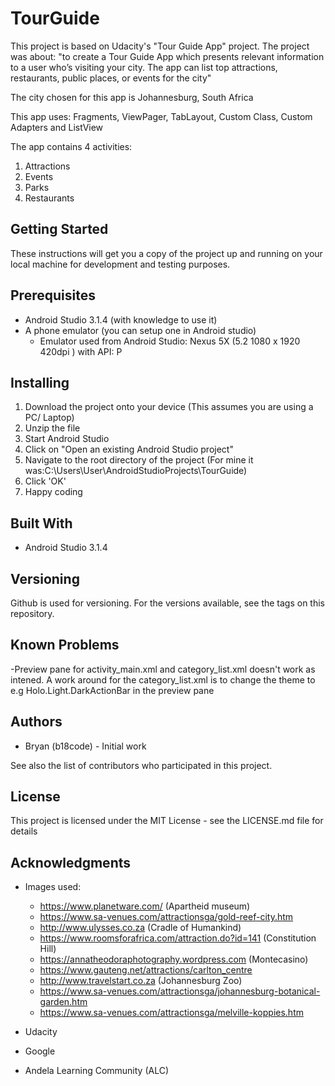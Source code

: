 # TourGuide

This project is based on Udacity's "Tour Guide App" project. 
The project was about: "to create a Tour Guide App which presents relevant information to a user who’s visiting your city. The app can list top attractions, restaurants, public places, or events for the city"

The city chosen for this app is Johannesburg, South Africa

This app uses: Fragments, ViewPager, TabLayout, Custom Class, Custom Adapters and ListView

The app contains 4 activities:
1. Attractions
2. Events
3. Parks
4. Restaurants

## Getting Started
These instructions will get you a copy of the project up and running on your local machine for development and testing purposes.

## Prerequisites
- Android Studio 3.1.4 (with knowledge to use it)
- A phone emulator (you can setup one in Android studio)
  - Emulator used from Android Studio: Nexus 5X (5.2 1080 x 1920 420dpi ) with API: P

## Installing
1. Download the project onto your device (This assumes you are using a PC/ Laptop)
2. Unzip the file
3. Start Android Studio 
4. Click on "Open an existing Android Studio project"
5. Navigate to the root directory of the project (For mine it was:C:\Users\User\AndroidStudioProjects\TourGuide)
6. Click 'OK'
7. Happy coding

## Built With
- Android Studio 3.1.4

## Versioning
Github is used for versioning. For the versions available, see the tags on this repository.

## Known Problems
-Preview pane for activity_main.xml and category_list.xml doesn't work as intened. A work around for the category_list.xml 
 is to change the theme to e.g Holo.Light.DarkActionBar in the preview pane

## Authors
-	Bryan (b18code) - Initial work

See also the list of contributors who participated in this project.

## License
This project is licensed under the MIT License - see the LICENSE.md file for details

## Acknowledgments
- Images used:
  - https://www.planetware.com/ (Apartheid museum)
  - https://www.sa-venues.com/attractionsga/gold-reef-city.htm
  - http://www.ulysses.co.za (Cradle of Humankind)
  - https://www.roomsforafrica.com/attraction.do?id=141 (Constitution Hill)
  - https://annatheodoraphotography.wordpress.com (Montecasino)
  - https://www.gauteng.net/attractions/carlton_centre
  - http://www.travelstart.co.za (Johannesburg Zoo)
  - https://www.sa-venues.com/attractionsga/johannesburg-botanical-garden.htm
  - https://www.sa-venues.com/attractionsga/melville-koppies.htm
  
- Udacity
- Google
- Andela Learning Community (ALC)
